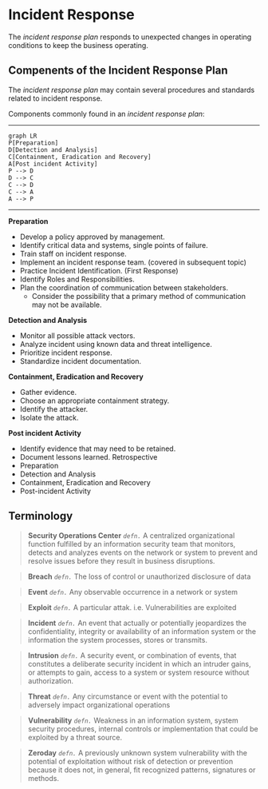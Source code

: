 # Incident Response
The *incident response plan* responds to unexpected changes in operating
conditions to keep the business operating.

## Compenents of the Incident Response Plan
The *incident response plan* may contain several procedures and
standards related to incident response.

Components commonly found in an *incident response plan*:
<TAB><hr>
```mermaid
graph LR
P[Preparation]
D[Detection and Analysis]
C[Containment, Eradication and Recovery]
A[Post incident Activity]
P --> D
D --> C
C --> D
C --> A
A --> P
```
<TAB><hr>
**Preparation**
-   Develop a policy approved by management.
-   Identify critical data and systems, single points of failure.
-   Train staff on incident response.
-   Implement an incident response team. (covered in subsequent topic)
-   Practice Incident Identification. (First Response)
-   Identify Roles and Responsibilities.
-   Plan the coordination of communication between stakeholders.
    -   Consider the possibility that a primary method of communication may not be available.

**Detection and Analysis**
-   Monitor all possible attack vectors.
-   Analyze incident using known data and threat intelligence.
-   Prioritize incident response.
-   Standardize incident documentation.

**Containment, Eradication and Recovery**
-   Gather evidence.
-   Choose an appropriate containment strategy.
-   Identify the attacker.
-   Isolate the attack.

**Post incident Activity**
-   Identify evidence that may need to be retained.
-   Document lessons learned.
Retrospective
-   Preparation
-   Detection and Analysis
-   Containment, Eradication and Recovery
-   Post-incident Activity

## Terminology
> **Security Operations Center** *`defn.`* A centralized organizational function fulfilled by an information security team that monitors, detects and analyzes events on the network or system to prevent and resolve issues before they result in business disruptions.

> **Breach** *`defn.`* The loss of control or unauthorized disclosure of data

> **Event** *`defn.`* Any observable occurrence in a network or system

> **Exploit** *`defn.`* A particular attak. i.e. Vulnerabilities are  exploited

> **Incident** *`defn.`* An event that actually or potentially jeopardizes the confidentiality, integrity or availability of an information system or the information the system processes, stores or transmits.

> **Intrusion** *`defn.`* A security event, or combination of events, that constitutes a deliberate security incident in which an intruder gains, or attempts to gain, access to a system or system resource without authorization.

> **Threat** *`defn.`* Any circumstance or event with the potential to adversely impact organizational operations

> **Vulnerability** *`defn.`* Weakness in an information system, system security procedures, internal controls or implementation that could be exploited by a threat source.

> **Zeroday** *`defn.`* A previously unknown system vulnerability with the potential of exploitation without risk of detection or prevention because it does not, in general, fit recognized patterns, signatures or methods.

